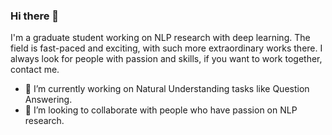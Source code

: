 ### Hi there 👋

<!--
**notoookay/notoookay** is a ✨ _special_ ✨ repository because its `README.md` (this file) appears on your GitHub profile.

Here are some ideas to get you started:

- 🔭 I’m currently working on ...
- 🌱 I’m currently learning ...
- 👯 I’m looking to collaborate on ...
- 🤔 I’m looking for help with ...
- 💬 Ask me about ...
- 📫 How to reach me: ...
- 😄 Pronouns: ...
- ⚡ Fun fact: ...
-->

I'm a graduate student working on NLP research with deep learning. The field is fast-paced and exciting, with such more extraordinary works there.
I always look for people with passion and skills, if you want to work together, contact me.
- 🔭 I’m currently working on Natural Understanding tasks like Question Answering.
- 👯 I’m looking to collaborate with people who have passion on NLP research.

